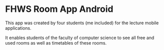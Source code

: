 # FHWS Room App Android

This app was created by four students (me included) for the lecture mobile applications.

It enables students of the faculty of computer science to see all free and used rooms as well as timetables of these rooms.
